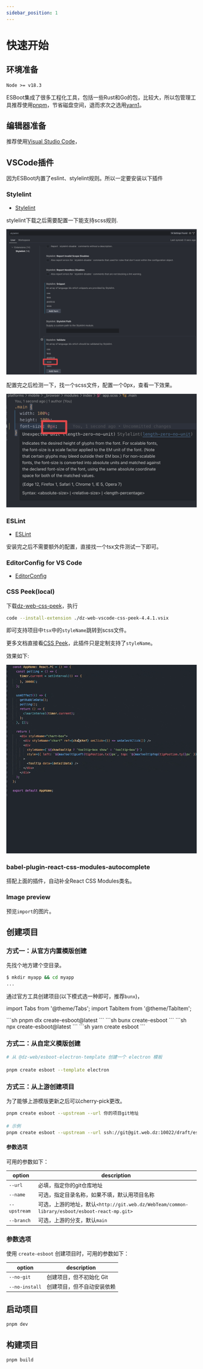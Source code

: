 ```yaml
---
sidebar_position: 1
---
```


# 快速开始

## 环境准备

`Node >= v18.3`

ESBoot集成了很多工程化工具，包括一些Rust和Go的包，比较大，所以包管理工具推荐使用[pnpm](https://pnpm.io/)，节省磁盘空间，退而求次之选用[yarn1](https://classic.yarnpkg.com/en/docs)。

## 编辑器准备

推荐使用[Visual Studio Code](https://code.visualstudio.com/)，

## VSCode插件

因为ESBoot内置了eslint、stylelint规则。所以一定要安装以下插件

### Stylelint

- [Stylelint](https://marketplace.visualstudio.com/items?itemName=stylelint.vscode-stylelint)

stylelint下载之后需要配置一下能支持scss规则.

![stylelint-config](./images/stylelint-config.png)

配置完之后检测一下，找一个scss文件，配置一个0px，查看一下效果。

![stylelint-error](./images/stylelint-error.png)

### ESLint

- [ESLint](https://marketplace.visualstudio.com/items?itemName=dbaeumer.vscode-eslint)

安装完之后不需要额外的配置，直接找一个tsx文件测试一下即可。

### EditorConfig for VS Code

- [EditorConfig](https://marketplace.visualstudio.com/items?itemName=EditorConfig.EditorConfig)

### CSS Peek(local)

下载[dz-web-css-peek](./assets/dz-web-vscode-css-peek-4.4.1.vsix)，执行

```sh
code --install-extension ./dz-web-vscode-css-peek-4.4.1.vsix
```

即可支持项目中`tsx`中的`styleName`跳转到scss文件。

更多文档直接看[CSS Peek](https://marketplace.visualstudio.com/items?itemName=pranaygp.vscode-css-peek&ssr=false#overview)，此插件只是定制支持了`styleName`。

效果如下:

![xx](./assets/CleanShot%202024-01-03%20at%2013.46.34.gif)

### babel-plugin-react-css-modules-autocomplete

搭配上面的插件，自动补全React CSS Modules类名。

### Image preview

预览`import`的图片。

## 创建项目

### 方式一：从官方内置模版创建

先找个地方建个空目录。

```bash
$ mkdir myapp && cd myapp
...
```

通过官方工具创建项目(以下模式选一种即可，推荐`bunx`)，

import Tabs from '@theme/Tabs';
import TabItem from '@theme/TabItem';

<Tabs>
  <TabItem value="pnpm" label="pnpm">
    ```sh
    pnpm dlx create-esboot@latest
    ```
  </TabItem>
  <TabItem value="bun" label="bun" default>
    ```sh
    bunx create-esboot
    ```
  </TabItem>
  <TabItem value="npm" label="npm">
    ```sh
    npx create-esboot@latest
    ```
  </TabItem>
  <TabItem value="yarn" label="yarn">
    ```sh
    yarn create esboot
    ```
  </TabItem>
</Tabs>

### 方式二：从自定义模版创建

```bash
# 从 @dz-web/esboot-electron-template 创建一个 electron 模板

pnpm create esboot --template electron
```

### 方式三：从上游创建项目

为了能够上游模版更新之后可以cherry-pick更改。

```sh
pnpm create esboot --upstream --url 你的项目git地址

# 示例
pnpm create esboot --upstream --url ssh://git@git.web.dz:10022/draft/esboot-react-mp-draft.git
```

#### 参数选项

可用的参数如下：

| option | description |
| ------ | ------ |
| `--url` | 必填，指定你的git仓库地址 |
| `--name` | 可选，指定目录名称，如果不填，默认用项目名称 |
| `--upstream` | 可选，上游的地址，默认`<http://git.web.dz/WebTeam/common-library/esboot/esboot-react-mp.git>` |
| `--branch` | 可选，上游的分支，默认`main` |

### 参数选项

使用 `create-esboot` 创建项目时，可用的参数如下：

| option | description |
| ------ | ------ |
| `--no-git` | 创建项目，但不初始化 Git |
| `--no-install` | 创建项目，但不自动安装依赖 |

## 启动项目

```bash
pnpm dev
```

## 构建项目

```bash
pnpm build
```
